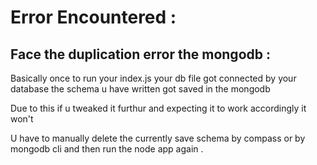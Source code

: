 # Error Encountered : 

## Face the duplication error the mongodb : 

Basically once to run your index.js your db file got connected by your database the schema u have written got saved in the mongodb 

Due to this if u tweaked it furthur and expecting it to work accordingly it won't 

U have to manually delete the currently save schema by compass or by mongodb cli and then run the node app again . 

